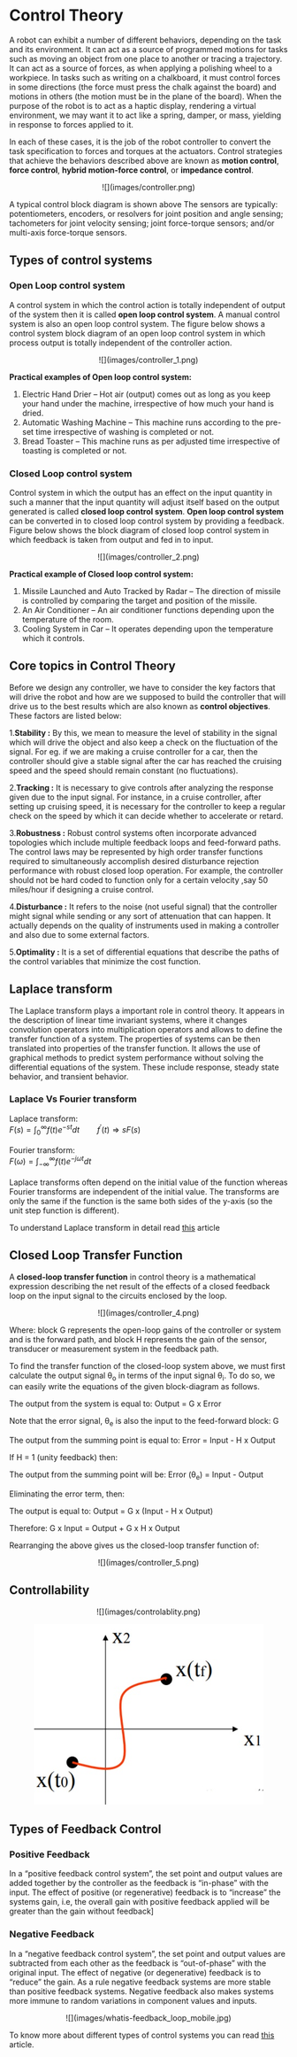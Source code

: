 # Control Theory

A robot can exhibit a number of different behaviors, depending on the task and its environment. It can act as a source of programmed motions for tasks such as moving an object from one place to another or tracing a trajectory. It can act as a source of forces, as when applying a polishing wheel to a workpiece. In tasks such as writing on a chalkboard, it must control forces in some directions (the force must press the chalk against the board) and motions in others (the motion must be in the plane of the board). When the purpose of the robot is to act as a haptic display, rendering a virtual environment, we may want it to act like a spring, damper, or mass, yielding in response to forces applied to it.

In each of these cases, it is the job of the robot controller to convert the task specification to forces and torques at the actuators. Control strategies that achieve the behaviors described above are known as **motion control**, **force control**, **hybrid motion-force control**, or **impedance control**.

<center>![](images/controller.png)</center>

A typical control block diagram is shown above The sensors are typically: potentiometers, encoders, or resolvers for joint position and angle sensing; tachometers for joint velocity sensing; joint force-torque sensors; and/or multi-axis force-torque sensors.

## Types of control systems

### Open Loop control system

A control system in which the control action is totally independent of output of the system then it is called **open loop control system**. A manual control system is also an open loop control system. The figure below shows a control system block diagram of an open loop control system in which process output is totally independent of the controller action.

<center>![](images/controller_1.png)</center>

**Practical examples of Open loop control system:**

1. Electric Hand Drier – Hot air (output) comes out as long as you keep your hand under the machine, irrespective of how much your hand is dried.
2. Automatic Washing Machine – This machine runs according to the pre-set time irrespective of washing is completed or not.
3. Bread Toaster – This machine runs as per adjusted time irrespective of toasting is completed or not.

### Closed Loop control system

Control system in which the output has an effect on the input quantity in such a manner that the input quantity will adjust itself based on the output generated is called **closed loop control system**. **Open loop control system** can be converted in to closed loop control system by providing a feedback. Figure below shows the block diagram of closed loop control system in which feedback is taken from output and fed in to input.

<center>![](images/controller_2.png)</center>

**Practical example of Closed loop control system:**

1. Missile Launched and Auto Tracked by Radar – The direction of missile is controlled by comparing the target and position of the missile.
2. An Air Conditioner – An air conditioner functions depending upon the temperature of the room.
3. Cooling System in Car – It operates depending upon the temperature which it controls.

## Core topics in Control Theory

Before we design any controller, we have to consider the key factors that will drive the robot and how are we supposed to build the controller that will drive us to the best results which are also known as **control objectives**. These factors are listed below:

1.**Stability :** By this, we mean to measure the level of stability in the signal which will drive the object and also keep a check on the fluctuation of the signal. For eg. if we are making a cruise controller for a car, then the controller should give a stable signal after the car has reached the cruising speed and the speed should remain constant (no fluctuations).

2.**Tracking :** It is necessary to give controls after analyzing the response given due to the input signal. For instance, in a cruise controller, after setting up cruising speed, it is necessary for the controller to keep a regular check on the speed by which it can decide whether to accelerate or retard.

3.**Robustness :** Robust control systems often incorporate advanced topologies which include multiple feedback loops and feed-forward paths. The control laws may be represented by high order transfer functions required to simultaneously accomplish desired disturbance rejection performance with robust closed loop operation. For example, the controller should not be hard coded to function only for a certain velocity ,say 50 miles/hour if designing a cruise control.

4.**Disturbance :** It refers to the noise (not useful signal) that the controller might signal while sending or any sort of attenuation that can happen. It actually depends on the quality of instruments used in making a controller and also due to some external factors.

5.**Optimality :** It is a set of differential equations that describe the paths of the control variables that minimize the cost function.

## Laplace transform

The Laplace transform plays a important role in control theory. It appears in the description of linear time invariant systems, where it changes convolution operators into multiplication operators and allows to define the transfer function of a system. The properties of systems can be then translated into properties of the transfer function. It allows the use of graphical methods to predict system performance without solving the differential equations of the system. These include response, steady state behavior, and transient behavior.

### Laplace Vs Fourier transform

Laplace transform:<br>
$F(s)=\int_{0}^{\infty}f(t)e^{-st}dt  \qquad f^{'}(t)\Rightarrow sF(s)$<br><br>
Fourier transform:<br>
$F(\omega) = \int_{-\infty}^{\infty}f(t)e^{-j\omega t}dt$<br><br>
Laplace transforms often depend on the initial value of the function whereas Fourier transforms are independent of the initial value. The transforms are only the same if the function is the same both sides of the y-axis (so the unit step function is different). 

To understand Laplace transform in detail read [this](https://www.electrical4u.com/laplace-transformation/) article

## Closed Loop Transfer Function

A **closed-loop transfer function** in control theory is a mathematical expression describing the net result of the effects of a closed feedback loop on the input signal to the circuits enclosed by the loop.

<center>![](images/controller_4.png)</center>

Where: block G represents the open-loop gains of the controller or system and is the forward path, and block H represents the gain of the sensor, transducer or measurement system in the feedback path.

To find the transfer function of the closed-loop system above, we must first calculate the output signal θ<sub>o</sub> in terms of the input signal θ<sub>i</sub>. To do so, we can easily write the equations of the given block-diagram as follows.

The output from the system is equal to:  Output = G x Error

Note that the error signal, θ<sub>e</sub> is also the input to the feed-forward block: G

The output from the summing point is equal to:  Error = Input - H x Output

If H = 1 (unity feedback) then:

The output from the summing point will be:  Error (θ<sub>e</sub>) = Input - Output

Eliminating the error term, then:

The output is equal to:  Output = G x (Input - H x Output)

Therefore:  G x Input = Output + G x H x Output

Rearranging the above gives us the closed-loop transfer function of:

<center>![](images/controller_5.png)</center>

## Controllability

<center>![](images/controlablity.png)

![graph](images/controlablity_1.jpg) </center>

## Types of Feedback Control

### Positive Feedback

In a “positive feedback control system”, the set point and output values are added together by the controller as the feedback is “in-phase” with the input. The effect of positive (or regenerative) feedback is to “increase” the systems gain, i.e, the overall gain with positive feedback applied will be greater than the gain without feedback]

### Negative Feedback

In a “negative feedback control system”, the set point and output values are subtracted from each other as the feedback is “out-of-phase” with the original input. The effect of negative (or degenerative) feedback is to “reduce” the gain. As a rule negative feedback systems are more stable than positive feedback systems. Negative feedback also makes systems more immune to random variations in component values and inputs.

<center>![](images/whatis-feedback_loop_mobile.jpg)</center>

To know more about different types of control systems you can read [this](https://www.electrical4u.com/types-of-systems-linear-and-non-linear-system/) article.